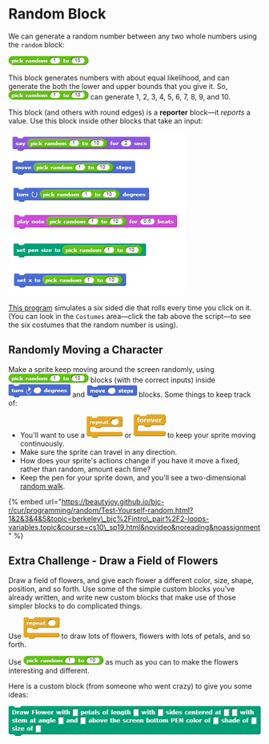 # Random Block

We can generate a random number between any two whole numbers using the `random` block:

![](../.gitbook/assets/image%20%28149%29.png)

This block generates numbers with about equal likelihood, and can generate the both the lower and upper bounds that you give it. So, ![](../.gitbook/assets/image%20%28149%29.png) can generate 1, 2, 3, 4, 5, 6, 7, 8, 9, and 10.

This block \(and others with round edges\) is a **reporter** block—it _reports_ a value. Use this block inside other blocks that take an input:

![](../.gitbook/assets/image%20%2840%29.png)

[This program](http://snap.berkeley.edu/snapsource/snap.html#open:https://beautyjoy.github.io/bjc-r/prog/random/six-sided-die.xml) simulates a six sided die that rolls every time you click on it. \(You can look in the `Costumes` area—click the tab above the script—to see the six costumes that the random number is using\).

## Randomly Moving a Character

Make a sprite keep moving around the screen randomly, using ![](../.gitbook/assets/image%20%28149%29.png) blocks \(with the correct inputs\) inside ![](../.gitbook/assets/image%20%28212%29.png) and ![](../.gitbook/assets/image%20%28213%29.png) blocks. Some things to keep track of:

* You'll want to use a ![](../.gitbook/assets/image%20%2835%29.png) or ![](../.gitbook/assets/image%20%28208%29.png) to keep your sprite moving continuously.
* Make sure the sprite can travel in any direction.
* How does your sprite's actions change if you have it move a fixed, rather than random, amount each time?
* Keep the pen for your sprite down, and you'll see a two-dimensional [random walk](http://en.wikipedia.org/wiki/Random_walk).

{% embed url="https://beautyjoy.github.io/bjc-r/cur/programming/random/Test-Yourself-random.html?1&2&3&4&5&topic=berkeley\_bjc%2Fintro\_pair%2F2-loops-variables.topic&course=cs10\_sp19.html&novideo&noreading&noassignment" %}

## Extra Challenge - Draw a Field of Flowers

Draw a field of flowers, and give each flower a different color, size, shape, position, and so forth. Use some of the simple custom blocks you've already written, and write new custom blocks that make use of those simpler blocks to do complicated things.  
  
Use ![](../.gitbook/assets/image%20%2835%29.png) to draw lots of flowers, flowers with lots of petals, and so forth.  
  
Use ![](../.gitbook/assets/image%20%28149%29.png) as much as you can to make the flowers interesting and different.

Here is a custom block \(from someone who went crazy\) to give you some ideas:

![](../.gitbook/assets/image%20%28100%29.png)

